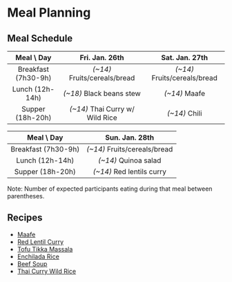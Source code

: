 # Meal Planning

## Meal Schedule

| Meal \ Day           | Fri. Jan. 26th                  | Sat. Jan. 27th               | 
| :------------------: | :---------------------------:   | :--------------------------: |
| Breakfast (7h30-9h)  | *(~14)* Fruits/cereals/bread    | *(~14)* Fruits/cereals/bread |
| Lunch     (12h-14h)  | *(~18)* Black beans stew        | *(~14)* Maafe                |
| Supper    (18h-20h)  | *(~14)* Thai Curry w/ Wild Rice | *(~14)* Chili                |

| Meal \ Day           | Sun. Jan. 28th |
| :------------------: | :------------: |
| Breakfast (7h30-9h)  | *(~14)* Fruits/cereals/bread | 
| Lunch     (12h-14h)  | *(~14)* Quinoa salad         |
| Supper    (18h-20h)  | *(~14)* Red lentils curry    |
 
Note: Number of expected participants eating during that meal between parentheses. 

## Recipes

* [Maafe](https://sweetpeasandsaffron.com/african-peanut-stew/)
* [Red Lentil Curry](https://sweetpeasandsaffron.com/slow-cooker-butternut-squash-lentil-curry/)
* [Tofu Tikka Massala](https://sweetpeasandsaffron.com/vegan-slow-cooker-tikka-masala/)
* [Enchilada Rice](https://sweetpeasandsaffron.com/instant-pot-enchilada-rice/)
* [Beef Soup](https://sweetpeasandsaffron.com/instant-pot-vegetable-beef-soup/)
* [Thai Curry Wild Rice](https://sweetpeasandsaffron.com/thai-slow-cooker-chicken-wild-rice-soup/)





